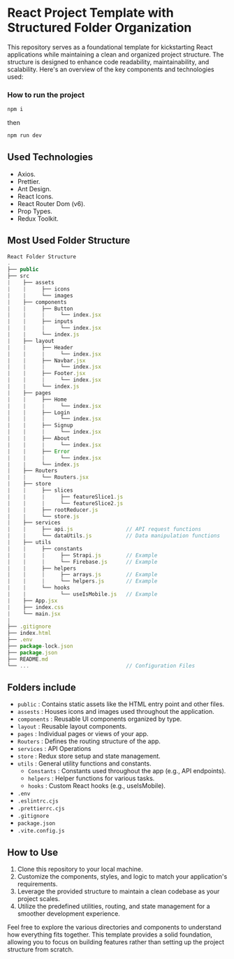 # React Project Template with Structured Folder Organization

This repository serves as a foundational template for kickstarting React applications while maintaining a clean and organized project structure. The structure is designed to enhance code readability, maintainability, and scalability. Here's an overview of the key components and technologies used:

### How to run the project

```javascript
npm i
```

then

```javascript
npm run dev
```

## Used Technologies

-   Axios.
-   Prettier.
-   Ant Design.
-   React Icons.
-   React Router Dom (v6).
-   Prop Types.
-   Redux Toolkit.

## Most Used Folder Structure

```javascript
React Folder Structure
.
├── public
├── src
|    ├── assets
|    |     ├── icons
|    |     └── images
|    ├── components
|    |     ├── Button
|    |     |     └── index.jsx
|    |	   ├── inputs
|    |     |     └── index.jsx
|    |     └── index.js
|    ├── layout
|    |     ├── Header
|    |     |     └── index.jsx
|    |     ├── Navbar.jsx
|    |     |     └── index.jsx
|    |     ├── Footer.jsx
|    |     |     └── index.jsx
|    |     └── index.js
|    ├── pages
|    |     ├── Home
|    |     |     └── index.jsx
|    |     ├── Login
|    |     |     └── index.jsx
|    |     ├── Signup
|    |     |     └── index.jsx
|    |     ├── About
|    |     |     └── index.jsx
|    |     ├── Error
|    |     |     └── index.jsx
|    |     └── index.js
|    ├── Routers
|    |     └── Routers.jsx
|    ├── store
|    |     ├── slices
|    |     |     ├── featureSlice1.js
|    |     |     └── featureSlice2.js
|    |     ├── rootReducer.js
|    |     └── store.js
|    ├── services
|    |     ├── api.js                 // API request functions
|    |     └── dataUtils.js           // Data manipulation functions
|    ├── utils
|    |     ├── constants
|    |     |     ├── Strapi.js        // Example
|    |     |     └── Firebase.js      // Example
|    |     ├── helpers
|    |     |     ├── arrays.js        // Example
|    |     |     └── helpers.js       // Example
|    |     └── hooks
|    |           └── useIsMobile.js   // Example
|    ├── App.jsx
|    ├── index.css
|    └── main.jsx
|
├── .gitignore
├── index.html
├── .env
├── package-lock.json
├── package.json
├── README.md
└── ...                               // Configuration Files
```

## Folders include

-   `public` : Contains static assets like the HTML entry point and other files.
-   `assests` : Houses icons and images used throughout the application.
-   `components` : Reusable UI components organized by type.
-   `layout` : Reusable layout components.
-   `pages` : Individual pages or views of your app.
-   `Routers` : Defines the routing structure of the app.
-   `services` : API Operations
-   `store` : Redux store setup and state management.
-   `utils` : General utility functions and constants.
    -   `Constants` : Constants used throughout the app (e.g., API endpoints).
    -   `helpers` : Helper functions for various tasks.
    -   `hooks` : Custom React hooks (e.g., useIsMobile).
-   `.env`
-   `.eslintrc.cjs`
-   `.prettierrc.cjs`
-   `.gitignore`
-   `package.json`
-   `.vite.config.js`

## How to Use

1. Clone this repository to your local machine.
2. Customize the components, styles, and logic to match your application's requirements.
3. Leverage the provided structure to maintain a clean codebase as your project scales.
4. Utilize the predefined utilities, routing, and state management for a smoother development experience.

Feel free to explore the various directories and components to understand how everything fits together. This template provides a solid foundation, allowing you to focus on building features rather than setting up the project structure from scratch.
